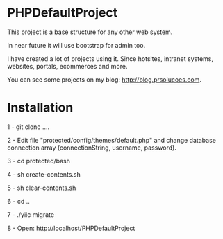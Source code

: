 PHPDefaultProject
=================

This project is a base structure for any other web system.

In near future it will use bootstrap for admin too.

I have created a lot of projects using it. Since hotsites, intranet systems, websites, portals, ecommerces and more.

You can see some projects on my blog: http://blog.prsolucoes.com.

Installation
=================

1 - git clone ....

2 - Edit file "protected/config/themes/default.php" and change database connection array (connectionString, username, password).

3 - cd protected/bash

4 - sh create-contents.sh

5 - sh clear-contents.sh

6 - cd ..

7 - ./yiic migrate

8 - Open: http://localhost/PHPDefaultProject


